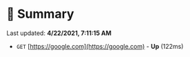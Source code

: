 # 📖 Summary
Last updated: **4/22/2021, 7:11:15 AM**

- `GET` [https://google.com](https://google.com) - **Up** (122ms)

